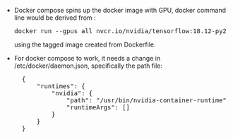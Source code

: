 * Docker compose spins up the docker image with GPU, docker command line would be derived from :
    <pre>docker run --gpus all nvcr.io/nvidia/tensorflow:18.12-py2 nvidia-smi</pre>
    using the tagged image created from Dockerfile.

* For docker compose to work, it needs a change in /etc/docker/daemon.json, specifically the path file:
    <pre>
    {
        "runtimes": {
            "nvidia": {
                "path": "/usr/bin/nvidia-container-runtime",
                "runtimeArgs": []
            }
        }
    }
    </pre>
    